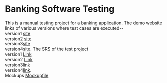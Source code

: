 # Banking Software Testing
This is a manual testing project for a banking application.
The demo website links of various versions where test cases are executed--<br> 
version1 [site](http://demo.guru99.com/V1/)<br>
version2 [site](http://demo.guru99.com/V2/)<br>
version3[site](http://demo.guru99.com/V3/)<br>
version4[site](http://demo.guru99.com/V4/).
The SRS of the test project<br>
version1 [Link](https://docs.google.com/document/d/1rPW5DV82VJT6vtA1VDSrfxaCBuAduxW0zb1yfTh_VMk/edit)<br>
version2 [Link](https://docs.google.com/document/d/1-Tk3i0M8JsexhLPGTK55dRiBmU2bIgUDk_Cit-8xHC4/edit)<br>
version3[link](https://docs.google.com/document/d/1i-nXBIeoatRSZznFDoUQCPfHVVsBXm1oC6bMjXAWOhA/edit)<br>
version4[link](https://docs.google.com/document/d/1PZQZKt7hqS417QjYRMppPnTwfj8V54XUA7nZUnYvumE/edit).
<br>
Mockups [Mockupfile](https://docs.google.com/document/d/1RKYNeBlfNDLghH1C4YTWRxX_UXeNJTQ8O0KmaqWcSLY/edit)<br>
